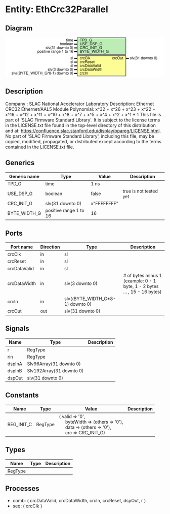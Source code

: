# Entity: EthCrc32Parallel

## Diagram

![Diagram](EthCrc32Parallel.svg "Diagram")
## Description

Company    : SLAC National Accelerator Laboratory
Description: Ethernet CRC32 Ethernet/AAL5 Module
Polynomial: x^32 + x^26 + x^23 + x^22 + x^16 + x^12 + x^11 + x^10 + x^8 + x^7 + x^5 + x^4 + x^2 + x^1 + 1
This file is part of 'SLAC Firmware Standard Library'.
It is subject to the license terms in the LICENSE.txt file found in the
top-level directory of this distribution and at:
   https://confluence.slac.stanford.edu/display/ppareg/LICENSE.html.
No part of 'SLAC Firmware Standard Library', including this file,
may be copied, modified, propagated, or distributed except according to
the terms contained in the LICENSE.txt file.
## Generics

| Generic name | Type                   | Value       | Description            |
| ------------ | ---------------------- | ----------- | ---------------------- |
| TPD_G        | time                   | 1 ns        |                        |
| USE_DSP_G    | boolean                | false       | true is not tested yet |
| CRC_INIT_G   | slv(31 downto 0)       | x"FFFFFFFF" |                        |
| BYTE_WIDTH_G | positive range 1 to 16 | 16          |                        |
## Ports

| Port name    | Direction | Type                             | Description                                                               |
| ------------ | --------- | -------------------------------- | ------------------------------------------------------------------------- |
| crcClk       | in        | sl                               |                                                                           |
| crcReset     | in        | sl                               |                                                                           |
| crcDataValid | in        | sl                               |                                                                           |
| crcDataWidth | in        | slv(3 downto 0)                  | # of bytes minus 1 (example: 0 - 1 byte, 1 - 2 bytes ... , 15 - 16 bytes) |
| crcIn        | in        | slv((BYTE_WIDTH_G*8-1) downto 0) |                                                                           |
| crcOut       | out       | slv(31 downto 0)                 |                                                                           |
## Signals

| Name   | Type                     | Description |
| ------ | ------------------------ | ----------- |
| r      | RegType                  |             |
| rin    | RegType                  |             |
| dspInA | Slv96Array(31 downto 0)  |             |
| dspInB | Slv192Array(31 downto 0) |             |
| dspOut | slv(31 downto 0)         |             |
## Constants

| Name       | Type    | Value                                                                                                                                                                                                                                         | Description |
| ---------- | ------- | --------------------------------------------------------------------------------------------------------------------------------------------------------------------------------------------------------------------------------------------- | ----------- |
| REG_INIT_C | RegType |  (       valid     => '0',<br><span style="padding-left:20px">       byteWidth => (others => '0'),<br><span style="padding-left:20px">       data      => (others => '0'),<br><span style="padding-left:20px">       crc       => CRC_INIT_G) |             |
## Types

| Name    | Type | Description |
| ------- | ---- | ----------- |
| RegType |      |             |
## Processes
- comb: ( crcDataValid, crcDataWidth, crcIn, crcReset, dspOut, r )
- seq: ( crcClk )
